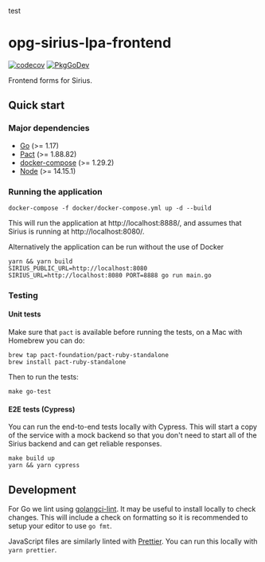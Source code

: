test

# opg-sirius-lpa-frontend

[![codecov](https://codecov.io/gh/ministryofjustice/opg-sirius-lpa-frontend/branch/main/graph/badge.svg?token=BFGR5FBQ0T)](https://codecov.io/gh/ministryofjustice/opg-sirius-lpa-frontend)
[![PkgGoDev](https://pkg.go.dev/badge/github.com/ministryofjustice/opg-sirius-lpa-frontend)](https://pkg.go.dev/github.com/ministryofjustice/opg-sirius-lpa-frontend)

Frontend forms for Sirius.

## Quick start

### Major dependencies

- [Go](https://golang.org/) (>= 1.17)
- [Pact](https://github.com/pact-foundation/pact-ruby-standalone) (>= 1.88.82)
- [docker-compose](https://docs.docker.com/compose/install/) (>= 1.29.2)
- [Node](https://nodejs.org/en/) (>= 14.15.1)

### Running the application

```
docker-compose -f docker/docker-compose.yml up -d --build
```

This will run the application at http://localhost:8888/, and assumes that Sirius
is running at http://localhost:8080/.

Alternatively the application can be run without the use of Docker

```
yarn && yarn build
SIRIUS_PUBLIC_URL=http://localhost:8080 SIRIUS_URL=http://localhost:8080 PORT=8888 go run main.go
```

### Testing

#### Unit tests

Make sure that `pact` is available before running the tests, on a Mac with Homebrew you can do:

```
brew tap pact-foundation/pact-ruby-standalone
brew install pact-ruby-standalone
```

Then to run the tests:

```
make go-test
```

#### E2E tests (Cypress)

You can run the end-to-end tests locally with Cypress. This will start a copy
of the service with a mock backend so that you don't need to start all of the
Sirius backend and can get reliable responses.

```
make build up
yarn && yarn cypress
```

## Development

For Go we lint using [golangci-lint](https://golangci-lint.run/). It may be
useful to install locally to check changes. This will include a check on
formatting so it is recommended to setup your editor to use `go fmt`.

JavaScript files are similarly linted with [Prettier](https://prettier.io/).
You can run this locally with `yarn prettier`.
